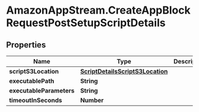 # AmazonAppStream.CreateAppBlockRequestPostSetupScriptDetails

## Properties

Name | Type | Description | Notes
------------ | ------------- | ------------- | -------------
**scriptS3Location** | [**ScriptDetailsScriptS3Location**](ScriptDetailsScriptS3Location.md) |  | 
**executablePath** | **String** |  | 
**executableParameters** | **String** |  | [optional] 
**timeoutInSeconds** | **Number** |  | 


